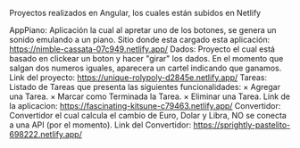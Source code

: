 Proyectos realizados en Angular, los cuales están subidos en Netlify

AppPiano: Aplicación la cual al apretar uno de los botones, se genera un sonido emulando a un piano. Sitio donde esta cargado esta aplicación: https://nimble-cassata-07c949.netlify.app/
Dados: Proyecto el cual está basado en clickear un boton y hacer "girar" los dados. En el momento que salgan dos numeros iguales, aparecera un cartel indicando que ganamos. Link del proyecto: https://unique-rolypoly-d2845e.netlify.app/
Tareas: Listado de Tareas que presenta las siguientes funcionalidades: × Agregar una Tarea. × Marcar como Terminada la Tarea. × Eliminar una Tarea. Link de la aplicacion: https://fascinating-kitsune-c79463.netlify.app/
Convertidor: Convertidor el cual calcula el cambio de Euro, Dolar y Libra, NO se conecta a una API (por el momento). Link del Convertidor: https://sprightly-pastelito-698222.netlify.app/
